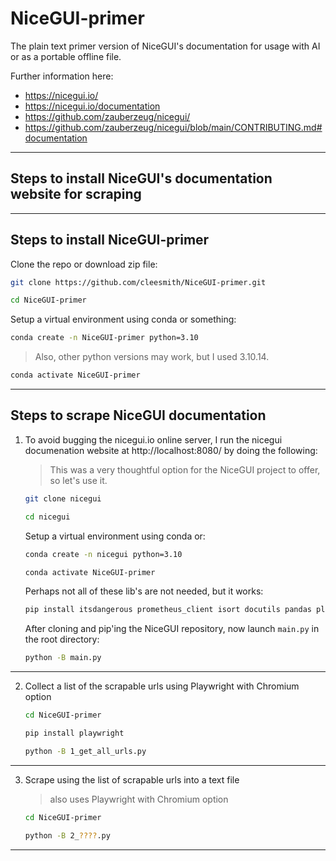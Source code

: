# NiceGUI-primer
The plain text primer version of NiceGUI's documentation for usage with AI or as a portable offline file.

Further information here:
- https://nicegui.io/
- https://nicegui.io/documentation
- https://github.com/zauberzeug/nicegui/
- https://github.com/zauberzeug/nicegui/blob/main/CONTRIBUTING.md#documentation

---

## Steps to install NiceGUI's documentation website for scraping

---

## Steps to install NiceGUI-primer

Clone the repo or download zip file:
```sh
git clone https://github.com/cleesmith/NiceGUI-primer.git
```

```sh
cd NiceGUI-primer
```
Setup a virtual environment using conda or something:
```sh
conda create -n NiceGUI-primer python=3.10
```
> Also, other python versions may work, but I used 3.10.14.
```sh
conda activate NiceGUI-primer
```

---

## Steps to scrape NiceGUI documentation

1. To avoid bugging the nicegui.io online server, I run the nicegui documenation website at http://localhost:8080/ by doing the following:
	> This was a very thoughtful option for the NiceGUI project to offer, so let's use it.

	```sh 
	git clone nicegui
	```

	```sh
	cd nicegui
	```

	Setup a virtual environment using conda or:

	```sh
	conda create -n nicegui python=3.10
	```

	```sh
	conda activate NiceGUI-primer
	```

	Perhaps not all of these lib's are not needed, but it works:

	```sh 
	pip install itsdangerous prometheus_client isort docutils pandas plotly pyecharts matplotlib requests dnspython
	```

	After cloning and pip'ing the NiceGUI repository, now launch `main.py` in the root directory:

	```sh 
	python -B main.py
	```

---

2. Collect a list of the scrapable urls using Playwright with Chromium option

	```sh
	cd NiceGUI-primer
	```

	```sh
	pip install playwright
	```

	```sh
	python -B 1_get_all_urls.py
	```

---

3. Scrape using the list of scrapable urls into a text file
	> also uses Playwright with Chromium option

	```sh
	cd NiceGUI-primer
	```

	```sh
	python -B 2_????.py
	```

---

